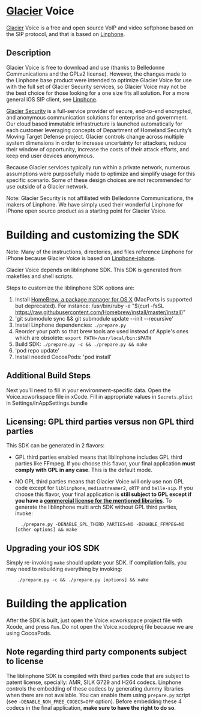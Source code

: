# [Glacier](http://www.glaciersecurity.com) Voice

[Glacier](http://www.glaciersecurity.com) Voice is a free and open source VoIP and video softphone based on the SIP protocol, and that is based on [Linphone](http://www.linphone.org/).

## Description

Glacier Voice is free to download and use (thanks to Belledonne Communications and the GPLv2 license). However, the changes made to the Linphone base product were intended to optimize Glacier Voice for use with the full set of Glacier Security services, so Glacier Voice may not be the best choice for those looking for a one size fits all solution. For a more general iOS SIP client, see [Linphone](http://www.linphone.org).

[Glacier Security](http://www.glaciersecurity.com) is a full-service provider of secure, end-to-end encrypted, and anonymous communication solutions for enterprise and government. Our cloud based immutable infrastructure is launched automatically for each customer leveraging concepts of Department of Homeland Security’s Moving Target Defense project. Glacier controls change across multiple system dimensions in order to increase uncertainty for attackers, reduce their window of opportunity, increase the costs of their attack efforts, and keep end user devices anonymous.

Because Glacier services typically run within a private network, numerous assumptions were purposefully made to optimize and simplify usage for this specific scenario. Some of these design choices are not recommended for use outside of a Glacier network.

Note: Glacier Security is not affiliated with Belledonne Communications, the makers of Linphone. We have simply used their wonderful Linphone for iPhone open source product as a starting point for Glacier Voice.


# Building and customizing the SDK

Note: Many of the instructions, directories, and files reference Linphone for iPhone because Glacier Voice is based on [Linphone-iphone](https://github.com/BelledonneCommunications/linphone-iphone).

Glacier Voice depends on liblinphone SDK. This SDK is generated from makefiles and shell scripts.

 Steps to customize the liblinphone SDK options are:

 1. Install [HomeBrew, a package manager for OS X](http://brew.sh) (MacPorts is supported but deprecated). For instance: /usr/bin/ruby -e "$(curl -fsSL https://raw.githubusercontent.com/Homebrew/install/master/install)"
 2. 'git submodule sync && git submodule update --init --recursive'
 3. Install Linphone dependencies: `./prepare.py`
 4. Reorder your path so that brew tools are used instead of Apple's ones which are obsolete: `export PATH=/usr/local/bin:$PATH`
 5. Build SDK: `./prepare.py -c && ./prepare.py && make`
 6. 'pod repo update'
 7. Install needed CocoaPods: 'pod install'


## Additional Build Steps
Next you'll need to fill in your environment-specific data. Open the Voice.xcworkspace file in xCode. Fill in appropriate values in `Secrets.plist` in Settings/InAppSettings.bundle



## Licensing: GPL third parties versus non GPL third parties

This SDK can be generated in 2 flavors:

* GPL third parties enabled means that liblinphone includes GPL third parties like FFmpeg. If you choose this flavor, your final application **must comply with GPL in any case**. This is the default mode.

* NO GPL third parties means that Glacier Voice will only use non GPL code except for `liblinphone`, `mediastreamer2`, `oRTP` and `belle-sip`. If you choose this flavor, your final application is **still subject to GPL except if you have a [commercial license for the mentioned libraries](http://www.belledonne-communications.com/products.html)**.
 To generate the liblinphone multi arch SDK without GPL third parties, invoke:

        ./prepare.py -DENABLE_GPL_THIRD_PARTIES=NO -DENABLE_FFMPEG=NO [other options] && make



## Upgrading your iOS SDK

Simply re-invoking `make` should update your SDK. If compilation fails, you may need to rebuilding everything by invoking:

        ./prepare.py -c && ./prepare.py [options] && make

# Building the application

After the SDK is built, just open the Voice.xcworkspace project file with Xcode, and press `Run`. Do not open the Voice.xcodeproj file because we are using CocoaPods.

## Note regarding third party components subject to license

 The liblinphone SDK is compiled with third parties code that are subject to patent license, specially: AMR, SILK G729 and H264 codecs.
 Linphone controls the embedding of these codecs by generating dummy libraries when there are not available. You can enable them using `prepare.py`
 script (see `-DENABLE_NON_FREE_CODECS=OFF` option). Before embedding these 4 codecs in the final application, **make sure to have the right to do so**.
